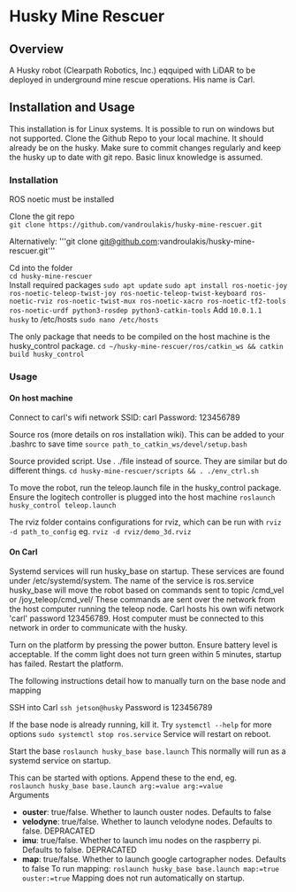 # Husky Mine Rescuer

## Overview

A Husky robot (Clearpath Robotics, Inc.) eqquiped with LiDAR to be deployed in underground mine rescue operations. His name is Carl.

## Installation and Usage

This installation is for Linux systems. It is possible to run on windows but not supported.
Clone the Github Repo to your local machine. It should already be on the husky. Make sure to
commit changes regularly and keep the husky up to date with git repo. Basic linux knowledge
is assumed.

### Installation

ROS noetic must be installed

Clone the git repo  
```git clone https://github.com/vandroulakis/husky-mine-rescuer.git```  

Alternatively:
'''git clone git@github.com:vandroulakis/husky-mine-rescuer.git'''

Cd into the folder  
```cd husky-mine-rescuer```  
Install required packages
```sudo apt update```
```sudo apt install ros-noetic-joy ros-noetic-teleop-twist-joy ros-noetic-teleop-twist-keyboard ros-noetic-rviz ros-noetic-twist-mux ros-noetic-xacro ros-noetic-tf2-tools ros-noetic-urdf python3-rosdep python3-catkin-tools```
Add ```10.0.1.1  husky``` to /etc/hosts
```sudo nano /etc/hosts```

The only package that needs to be compiled on the host machine is the husky_control package.
```cd ~/husky-mine-rescuer/ros/catkin_ws && catkin build husky_control```

### Usage

#### On host machine

Connect to carl's wifi network
SSID: carl
Password: 123456789

Source ros (more details on ros installation wiki). This can be added to your .bashrc to save time
```source path_to_catkin_ws/devel/setup.bash```

Source provided script. Use . ./file instead of source. They are similar but do different things.
```cd husky-mine-rescuer/scripts && . ./env_ctrl.sh```

To move the robot, run the teleop.launch file in the husky_control package. Ensure the logitech controller is plugged into the host machine
```roslaunch husky_control teleop.launch```

The rviz folder contains configurations for rviz, which can be run with `rviz -d path_to_config` eg.
```rviz -d rviz/demo_3d.rviz```

#### On Carl

Systemd services will run husky_base on startup. These services are found under /etc/systemd/system.
The name of the service is ros.service
husky_base will move the robot based on commands sent to topic /cmd_vel or /joy_teleop/cmd_vel/
These commands are sent over the network from the host computer running the teleop node. Carl
hosts his own wifi network 'carl' password 123456789. Host computer must be connected to this network
in order to communicate with the husky.

Turn on the platform by pressing the power button. Ensure battery level is acceptable.
If the comm light does not turn green within 5 minutes, startup has failed.
Restart the platform.

The following instructions detail how to manually turn on the base node and mapping

SSH into Carl
```ssh jetson@husky```
Password is 123456789

If the base node is already running, kill it. Try ```systemctl --help``` for more options
```sudo systemctl stop ros.service```
Service will restart on reboot.

Start the base
```roslaunch husky_base base.launch```
This normally will run as a systemd service on startup. 

This can be started with options. Append these to the end, eg.  
```roslaunch husky_base base.launch arg:=value arg:=value```  
Arguments  
- **ouster**: true/false. Whether to launch ouster nodes. Defaults to false
- **velodyne**: true/false. Whether to launch velodyne nodes. Defaults to false. DEPRACATED
- **imu**: true/false. Whether to launch imu nodes on the raspberry pi. Defaults to false. DEPRACATED
- **map**: true/false. Whether to launch google cartographer nodes. Defaults to false
To run mapping:
```roslaunch husky_base base.launch map:=true ouster:=true```
Mapping does not run automatically on startup.
